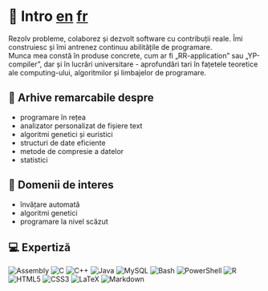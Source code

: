 # 💫 Intro [en](./README.md) [fr](./README_FR.md)

<p>Rezolv probleme, colaborez și dezvolt software cu contribuții reale. Îmi construiesc și îmi antrenez continuu abilitățile de programare. <br> Munca mea constă în produse concrete, cum ar fi „RR-application” sau „YP-compiler”, dar și în lucrări universitare - aprofundări tari în fațetele teoretice ale computing-ului, algoritmilor și limbajelor de programare.</p>

## 🌱 Arhive remarcabile despre
- programare în rețea
- analizator personalizat de fișiere text
- algoritmi genetici și euristici
- structuri de date eficiente
- metode de compresie a datelor
- statistici

## 🔭 Domenii de interes
- învățare automată
- algoritmi genetici
- programare la nivel scăzut

## 💻 Expertiză
![Assembly](https://img.shields.io/badge/_-ASM-black.svg?style=for-the-badge&logo=assemblyscript&logoColor=white) ![C](https://img.shields.io/badge/c-%2300599C.svg?style=for-the-badge&logo=c&logoColor=white) ![C++](https://img.shields.io/badge/c++-%2300599C.svg?style=for-the-badge&logo=c%2B%2B&logoColor=white) ![Java](https://img.shields.io/badge/java-%2300599C.svg?style=for-the-badge&logo=openjdk&logoColor=white) ![MySQL](https://img.shields.io/badge/mysql-df3939.svg?style=for-the-badge&logo=mysql&logoColor=white) ![Bash](https://img.shields.io/badge/bash_script-df3939.svg?style=for-the-badge&logo=gnu-bash&logoColor=white) ![PowerShell](https://img.shields.io/badge/PowerShell-df3939.svg?style=for-the-badge&logo=powershell&logoColor=white) ![R](https://img.shields.io/badge/r-df3939.svg?style=for-the-badge&logo=r&logoColor=white) ![HTML5](https://img.shields.io/badge/html5-da2e9e.svg?style=for-the-badge&logo=html5&logoColor=white) ![CSS3](https://img.shields.io/badge/css3-da2e9e.svg?style=for-the-badge&logo=css3&logoColor=white) ![LaTeX](https://img.shields.io/badge/latex-674ea7.svg?style=for-the-badge&logo=latex&logoColor=white) ![Markdown](https://img.shields.io/badge/markdown-674ea7.svg?style=for-the-badge&logo=markdown&logoColor=white)
